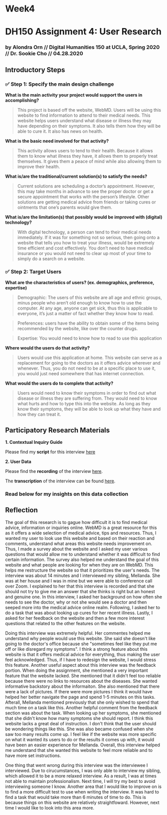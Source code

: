 # Week4
# DH150 Assignment 4: User Research

### by Alondra Orn // Digital Humanities 150 at UCLA, Spring 2020 // Dr. Sookie Cho // 04.28.2020


## Introductory Steps

### :white_check_mark: Step 1: Specify the main design challenge

**What is the main activity your project would support the users in accomplishing?**
>This project is based off the website, WebMD. Users will be using this website to find information to attend to their medical needs. This website helps users understand what disease or illness they may have depending on their symptoms. It also tells them how they will be able to cure it. It also has news on health. 

**What is the basic need involved for that activity?**
>This activity allows users to tend to their health. Because it allows them to know what illness they have, it allows them to properly treat themselves. It gives them a peace of mind while also allowing them to improve their health. 

**What is/are the traditional/current solution(s) to satisfy the needs?**
>Current solutions are scheduling a doctor’s appointment. However, this may take months in advance to see the proper doctor or get a secure appointment that works with the person’s lifestyle. Other solutions are getting medical advice from friends or taking cures or ointments that one’s parents would give them.

**What is/are the limitation(s) that possibly would be improved with (digital) technology?**
>With digital technology, a person can tend to their medical needs immediately. If it was for something not so serious, then going onto a website that tells you how to treat your illness, would be extremely time efficient and cost effectively. You don’t need to have medical insurance or you would not need to clear up most of your time to simply do a search on a website. 

### :white_check_mark: Step 2: Target Users

**What are the characteristics of users? (ex. demographics, preference, expertise)**
>Demographic: The users of this website are all age and ethnic groups, minus people who aren’t old enough to know how to use the computer. At any age, anyone can get sick, thus this is applicable to everyone, it’s just a matter of fact whether they know how to read. 

>Preferences: users have the ability to obtain some of the items being recommended by the website, like over the counter drugs. 

>Expertise: You would need to know how to read to use this application

**Where would the users do that activity?**
>Users would use this application at home. This website can serve as a replacement for going to the doctors as it offers advice wherever and whenever. Thus, you do not need to be at a specific place to use it, you would just need somewhere that has internet connection. 

**What would the users do to complete that activity?**
>Users would need to know their symptoms in order to find out what disease or illness they are suffering from. They would need to know what hurts and how to type this into the website. As long as they know their symptoms, they will be able to look up what they have and how they can treat it. 

## Participatory Research Materials

**1. Contextual Inquiry Guide**

Please find my **script** for this interview [here](https://docs.google.com/document/d/1QNU7rHWY4LVvsFtFdsjj5oG9w7rz6VFFfUl3Y0OfCLs/edit?usp=sharing)

**2. User Data**

Please find the **recording** of the interview [here](https://drive.google.com/file/d/1u0E61NiSLf4vb82ArnIGBRdtGa4nkVgJ/view?usp=sharing).

The **transcription** of the interview can be found [here](https://docs.google.com/document/d/1dVs-tiMeBpr8dRNEOzpCcI475OKXY8INuFBHOHgxAV4/edit?usp=sharing).

### Read below for my insights on this data collection

## Reflection
The goal of this research is to gague how difficult it is to find medical advice, information or inquiries online. WebMD is a great resource for this as it offers a wide selection of medical advice, tips and resources. Thus, I wanted my user to look use this website and based on their reaction and comments, understand what areas this website needs improvement on. Thus, I made a survey about the website and I asked my user various questions that would allow me to understand whether it was difficult to find certain information. The survey also helped me understand the goal of this website and what people are looking for when they are on WebMD. This helps me restructure the website so that it prioritizes the user's
needs. The interview was about 14 minutes and I interviewed my sibling, Mellanda. She was at her house and I was in mine but we were able to conference call over Zoom. I explained to her that this interview is recorded and that she should not try to give me an answer that she thinks is right but an honest and genuine one. In this interview, I asked her background on how often she needs to see the doctor, why or not she would see a doctor and then seeped more into the medical advice online realm. Following, I asked her to do a task that was about looking up cures for her recent illness. Lastly, I asked for her feedback on the website and then a few more interest questions that related to the other features on the website. 

Doing this interview was extremely helpful. Her commentes helped me understand why people would use this website. She said she doesn't like going to the doctor's office because she "sometimes feel like they put me off or like disregard my symptoms". I think a strong feature about this website is that it offers medical advice for everything, thus making the user feel acknowledged. Thus, if I have to redesign the website, I would stress this feature. Another useful aspect about this interview was the feedback portion. When doing the assignment, she mentioned a very important feature that the website lacked. She mentioned that it didn't feel too reliable because there were no links to resources about the diseases. She wanted informative backstory about the informaiton. She also mentioned that there were a lack of pictures. If there were more pictures I think it would have helped her better navigate the page and spend 1-5 minutes on this tasks. Afterall, Mellanda mentioned previously that she only wished to spend that much time on a task like this. Another helpful comment from the feedback section was about the task. When looking up her symptoms, she mentioned that she didn't know how many symptoms she should report. I think this website lacks a great deal of instruction. I don't think that the user should be wondering things like this. She was also became confused when she saw too many results come up. I feel like if the website was more specific on what it wanted its users to do or the results it comes up with, it would have been an easier experience for Mellanda. Overall, this interview helped me understand that she wanted this website to feel more reliable and to have more set instructions. 

One thing that went wrong during this interview was the interviewee I interviewed. Due to cirucumstances, I was only able to interview my sibling, which allowed it to be a more relaxed interview. As a result, I was at times not able to maintain professionalism. Next time, I will try my best to avoid interviewing someone I know. Another area that I would like to improve on is to find a more difficult test to use when writing the interview. It was hard to find a task that would take more than 6 minutes of time to do. This is because things on this website are relatively straightfoward. However, next time I would like to look into this area more.
